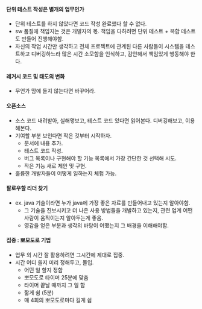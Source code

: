 #### 단위 테스트 작성은 별개의 업무인가
* 단위 테스트를 하지 않았다면 코드 작성 완료했다 할 수 없다. 
* sw 품질에 책임지는 것은 개발자의 몫. 책임을 다하려면 단위 테스트 + 복합 테스트도 만들어 진행해야함.
* 자신의 작업 시간만 생각하고 전체 프로젝트에 관계된 다른 사람들이 시스템을 테스트하고 디버깅하느라 많은 시간 소모함을 인식하고, 감안해서 책임있게 행동해야 한다.

#### 레거시 코드 및 태도의 변화
* 무언가 맘에 들지 않는다면 바꾸어라.

####














#### 오픈소스
* 소스 코드 내려받아, 실해앻보고, 테스트 코드 있다면 읽어본다. 디버깅해보고, 이용해본다. 
* 기여할 부분 보인다면 작은 것부터 시작하자. 
	* 문서에 내용 추가.
	* 테스트 코드 작성.
	* 버그 목록이나 구현해야 할 기능 목록에서 가장 간단한 것 선택해 시도.
	* 작은 기능 새로 제안 및 구현.
* 훌륭한 개발자들이 어떻게 일하는지 체험 가능.

#### 팔로우할 리더 찾기
* ex. java 기술이라면 누가 java에 가장 좋은 자료를 만들어내고 있는지 알아야함.
	* 그 기술을 진보시키고 더 나은 사용 방법들을 개발하고 있는지, 관련 업계 어떤 사람이 움직이는지 알아두는게 좋음.
	* 영감을 얻은 부분과 생각의 바탕이 어땠는지 그 배경을 이해해야함.

#### 집중 : 뽀모도로 기법
* 업무 외 시간 잘 활용하려면 그시간에 제대로 집중.
* 시간 어디 쓸지 미리 정해두고, 몰입.
	* 어떤 일 할지 정함
	* 뽀모도로 타이머 25분에 맞춤
	* 타이머 끝날 때까지 그 일 함
	* 짧게 쉼 (5분)
	* 매 4회의 뽀모도로마다 길게 쉼